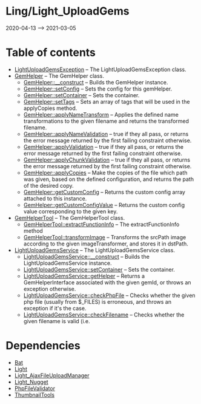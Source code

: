Ling/Light_UploadGems
================
2020-04-13 --> 2021-03-05




Table of contents
===========

- [LightUploadGemsException](https://github.com/lingtalfi/Light_UploadGems/blob/master/doc/api/Ling/Light_UploadGems/Exception/LightUploadGemsException.md) &ndash; The LightUploadGemsException class.
- [GemHelper](https://github.com/lingtalfi/Light_UploadGems/blob/master/doc/api/Ling/Light_UploadGems/GemHelper/GemHelper.md) &ndash; The GemHelper class.
    - [GemHelper::__construct](https://github.com/lingtalfi/Light_UploadGems/blob/master/doc/api/Ling/Light_UploadGems/GemHelper/GemHelper/__construct.md) &ndash; Builds the GemHelper instance.
    - [GemHelper::setConfig](https://github.com/lingtalfi/Light_UploadGems/blob/master/doc/api/Ling/Light_UploadGems/GemHelper/GemHelper/setConfig.md) &ndash; Sets the config for this gemHelper.
    - [GemHelper::setContainer](https://github.com/lingtalfi/Light_UploadGems/blob/master/doc/api/Ling/Light_UploadGems/GemHelper/GemHelper/setContainer.md) &ndash; Sets the container.
    - [GemHelper::setTags](https://github.com/lingtalfi/Light_UploadGems/blob/master/doc/api/Ling/Light_UploadGems/GemHelper/GemHelper/setTags.md) &ndash; Sets an array of tags that will be used in the applyCopies method.
    - [GemHelper::applyNameTransform](https://github.com/lingtalfi/Light_UploadGems/blob/master/doc/api/Ling/Light_UploadGems/GemHelper/GemHelper/applyNameTransform.md) &ndash; Applies the defined name transformations to the given filename and returns the transformed filename.
    - [GemHelper::applyNameValidation](https://github.com/lingtalfi/Light_UploadGems/blob/master/doc/api/Ling/Light_UploadGems/GemHelper/GemHelper/applyNameValidation.md) &ndash; true if they all pass, or returns the error message returned by the first failing constraint otherwise.
    - [GemHelper::applyValidation](https://github.com/lingtalfi/Light_UploadGems/blob/master/doc/api/Ling/Light_UploadGems/GemHelper/GemHelper/applyValidation.md) &ndash; true if they all pass, or returns the error message returned by the first failing constraint otherwise.
    - [GemHelper::applyChunkValidation](https://github.com/lingtalfi/Light_UploadGems/blob/master/doc/api/Ling/Light_UploadGems/GemHelper/GemHelper/applyChunkValidation.md) &ndash; true if they all pass, or returns the error message returned by the first failing constraint otherwise.
    - [GemHelper::applyCopies](https://github.com/lingtalfi/Light_UploadGems/blob/master/doc/api/Ling/Light_UploadGems/GemHelper/GemHelper/applyCopies.md) &ndash; Make the copies of the file which path was given, based on the defined configuration, and returns the path of the desired copy.
    - [GemHelper::getCustomConfig](https://github.com/lingtalfi/Light_UploadGems/blob/master/doc/api/Ling/Light_UploadGems/GemHelper/GemHelper/getCustomConfig.md) &ndash; Returns the custom config array attached to this instance.
    - [GemHelper::getCustomConfigValue](https://github.com/lingtalfi/Light_UploadGems/blob/master/doc/api/Ling/Light_UploadGems/GemHelper/GemHelper/getCustomConfigValue.md) &ndash; Returns the custom config value corresponding to the given key.
- [GemHelperTool](https://github.com/lingtalfi/Light_UploadGems/blob/master/doc/api/Ling/Light_UploadGems/GemHelper/GemHelperTool.md) &ndash; The GemHelperTool class.
    - [GemHelperTool::extractFunctionInfo](https://github.com/lingtalfi/Light_UploadGems/blob/master/doc/api/Ling/Light_UploadGems/GemHelper/GemHelperTool/extractFunctionInfo.md) &ndash; The extractFunctionInfo method
    - [GemHelperTool::transformImage](https://github.com/lingtalfi/Light_UploadGems/blob/master/doc/api/Ling/Light_UploadGems/GemHelper/GemHelperTool/transformImage.md) &ndash; Transforms the srcPath image according to the given imageTransformer, and stores it in dstPath.
- [LightUploadGemsService](https://github.com/lingtalfi/Light_UploadGems/blob/master/doc/api/Ling/Light_UploadGems/Service/LightUploadGemsService.md) &ndash; The LightUploadGemsService class.
    - [LightUploadGemsService::__construct](https://github.com/lingtalfi/Light_UploadGems/blob/master/doc/api/Ling/Light_UploadGems/Service/LightUploadGemsService/__construct.md) &ndash; Builds the LightUploadGemsService instance.
    - [LightUploadGemsService::setContainer](https://github.com/lingtalfi/Light_UploadGems/blob/master/doc/api/Ling/Light_UploadGems/Service/LightUploadGemsService/setContainer.md) &ndash; Sets the container.
    - [LightUploadGemsService::getHelper](https://github.com/lingtalfi/Light_UploadGems/blob/master/doc/api/Ling/Light_UploadGems/Service/LightUploadGemsService/getHelper.md) &ndash; Returns a GemHelperInterface associated with the given gemId, or throws an exception otherwise.
    - [LightUploadGemsService::checkPhpFile](https://github.com/lingtalfi/Light_UploadGems/blob/master/doc/api/Ling/Light_UploadGems/Service/LightUploadGemsService/checkPhpFile.md) &ndash; Checks whether the given php file (usually from $_FILES) is erroneous, and throws an exception if it's the case.
    - [LightUploadGemsService::checkFilename](https://github.com/lingtalfi/Light_UploadGems/blob/master/doc/api/Ling/Light_UploadGems/Service/LightUploadGemsService/checkFilename.md) &ndash; Checks whether the given filename is valid (i.e.


Dependencies
============
- [Bat](https://github.com/lingtalfi/Bat)
- [Light](https://github.com/lingtalfi/Light)
- [Light_AjaxFileUploadManager](https://github.com/lingtalfi/Light_AjaxFileUploadManager)
- [Light_Nugget](https://github.com/lingtalfi/Light_Nugget)
- [PhpFileValidator](https://github.com/lingtalfi/PhpFileValidator)
- [ThumbnailTools](https://github.com/lingtalfi/ThumbnailTools)


